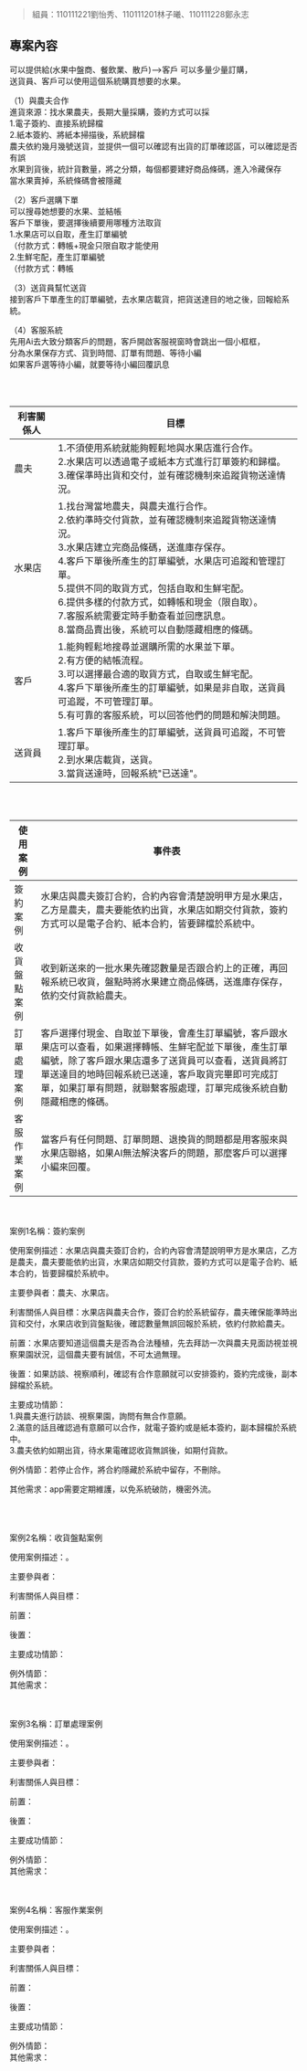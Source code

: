 >組員：110111221劉怡秀、110111201林子曦、110111228鄭永志




## 專案內容
可以提供給(水果中盤商、餐飲業、散戶)-->客戶 可以多量少量訂購，<br>送貨員、客戶可以使用這個系統購買想要的水果。

（1）與農夫合作<br>
進貨來源：找水果農夫，長期大量採購，簽約方式可以採<br>
1.電子簽約、直接系統歸檔<br>
2.紙本簽約、將紙本掃描後，系統歸檔<br>
農夫依約幾月幾號送貨，並提供一個可以確認有出貨的訂單確認區，可以確認是否有誤<br>
水果到貨後，統計貨數量，將之分類，每個都要建好商品條碼，進入冷藏保存<br>
當水果賣掉，系統條碼會被隱藏

（2）客戶選購下單<br>
可以搜尋她想要的水果、並結帳<br>
客戶下單後，要選擇後續要用哪種方法取貨<br>
1.水果店可以自取，產生訂單編號<br>
（付款方式：轉帳+現金只限自取才能使用<br>
2.生鮮宅配，產生訂單編號<br>
（付款方式：轉帳<br>
 
 （3）送貨員幫忙送貨<br>
 接到客戶下單產生的訂單編號，去水果店載貨，把貨送達目的地之後，回報給系統。

（4）客服系統<br>
先用Ai去大致分類客戶的問題，客戶開啟客服視窗時會跳出一個小框框，<br>分為水果保存方式、貨到時間、訂單有問題、等待小編<br>
如果客戶選等待小編，就要等待小編回覆訊息<br>

<br><br>

   
   | 利害關係人 | 目標 |
   |-----|-----|
   |農夫|1.不須使用系統就能夠輕鬆地與水果店進行合作。<br>2.水果店可以透過電子或紙本方式進行訂單簽約和歸檔。<br>3.確保準時出貨和交付，並有確認機制來追蹤貨物送達情況。<br> |
   |水果店|1.找台灣當地農夫，與農夫進行合作。<br>2.依約準時交付貨款，並有確認機制來追蹤貨物送達情況。<br>3.水果店建立完商品條碼，送進庫存保存。<br>4.客戶下單後所產生的訂單編號，水果店可追蹤和管理訂單。<br>5.提供不同的取貨方式，包括自取和生鮮宅配。<br>6.提供多樣的付款方式，如轉帳和現金（限自取）。<br>7.客服系統需要定時手動查看並回應訊息。<br>8.當商品賣出後，系統可以自動隱藏相應的條碼。|
   |客戶|1.能夠輕鬆地搜尋並選購所需的水果並下單。<br>2.有方便的結帳流程。<br>3.可以選擇最合適的取貨方式，自取或生鮮宅配。<br>4.客戶下單後所產生的訂單編號，如果是非自取，送貨員可追蹤，不可管理訂單。<br>5.有可靠的客服系統，可以回答他們的問題和解決問題。|
   |送貨員|1.客戶下單後所產生的訂單編號，送貨員可追蹤，不可管理訂單。<br>2.到水果店載貨，送貨。<br>3.當貨送達時，回報系統"已送達"。|
   
   <br><br>


   |使用案例|事件表|
   |-----|-----|
   |簽約案例|水果店與農夫簽訂合約，合約內容會清楚說明甲方是水果店，乙方是農夫，農夫要能依約出貨，水果店如期交付貨款，簽約方式可以是電子合約、紙本合約，皆要歸檔於系統中。|
   |收貨盤點案例|收到新送來的一批水果先確認數量是否跟合約上的正確，再回報系統已收貨，盤點時將水果建立商品條碼，送進庫存保存，依約交付貨款給農夫。|
   |訂單處理案例|客戶選擇付現金、自取並下單後，會產生訂單編號，客戶跟水果店可以查看，如果選擇轉帳、生鮮宅配並下單後，產生訂單編號，除了客戶跟水果店還多了送貨員可以查看，送貨員將訂單送達目的地時回報系統已送達，客戶取貨完畢即可完成訂單，如果訂單有問題，就聯繫客服處理，訂單完成後系統自動隱藏相應的條碼。|
   |客服作業案例|當客戶有任何問題、訂單問題、退換貨的問題都是用客服來與水果店聯絡，如果AI無法解決客戶的問題，那麼客戶可以選擇小編來回覆。|

<br><br>
   案例1名稱：簽約案例<br>

   使用案例描述：水果店與農夫簽訂合約，合約內容會清楚說明甲方是水果店，乙方是農夫，農夫要能依約出貨，水果店如期交付貨款，簽約方式可以是電子合約、紙本合約，皆要歸檔於系統中。<br>

   主要參與者：農夫、水果店。<br>

   利害關係人與目標：水果店與農夫合作，簽訂合約於系統留存，農夫確保能準時出貨和交付，水果店收到貨盤點後，確認數量無誤回報於系統，依約付款給農夫。<br>

   前置：水果店要知道這個農夫是否為合法種植，先去拜訪一次與農夫見面訪視並視察果園狀況，這個農夫要有誠信，不可太過無理。<br>

   後置：如果訪談、視察順利，確認有合作意願就可以安排簽約，簽約完成後，副本歸檔於系統。<br>

   主要成功情節：<br>1.與農夫進行訪談、視察果園，詢問有無合作意願。<br>
   2.滿意的話且確認過有意願可以合作，就電子簽約或是紙本簽約，副本歸檔於系統中。<br>
   3.農夫依約如期出貨，待水果電確認收貨無誤後，如期付貨款。<br>
   
   例外情節：若停止合作，將合約隱藏於系統中留存，不刪除。<br>
   
   

   其他需求：app需要定期維護，以免系統破防，機密外流。<br><br>

<br><br>
   案例2名稱：收貨盤點案例<br>

   使用案例描述：。<br>

   主要參與者：<br>

   利害關係人與目標：
   <br>

   前置：<br>

   後置：<br>

   主要成功情節：<br>
   

   例外情節：<br>
   其他需求：<br>
 
 <br><br>
 案例3名稱：訂單處理案例<br>

   使用案例描述：。<br>

   主要參與者：<br>

   利害關係人與目標：
   <br>

   前置：<br>

   後置：<br>

   主要成功情節：<br>
   

   例外情節：<br>
   其他需求：<br>

<br><br>
   案例4名稱：客服作業案例<br>

   使用案例描述：。<br>

   主要參與者：<br>

   利害關係人與目標：
   <br>

   前置：<br>

   後置：<br>

   主要成功情節：<br>
   

   例外情節：<br>
   其他需求：<br>

<br><br>
   